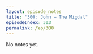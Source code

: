 ```yaml
---
layout: episode_notes
title: "300: John — The Migdal"
episodeIndex: 303
permalink: /ep/300
---
```

No notes yet.
